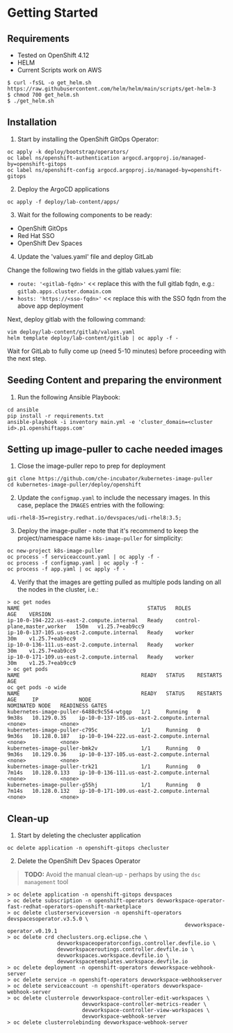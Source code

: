 # Getting Started

## Requirements
* Tested on OpenShift 4.12
* HELM 
* Current Scripts work on AWS 
```
$ curl -fsSL -o get_helm.sh https://raw.githubusercontent.com/helm/helm/main/scripts/get-helm-3
$ chmod 700 get_helm.sh
$ ./get_helm.sh
```

## Installation

1. Start by installing the OpenShift GitOps Operator:

``` 
oc apply -k deploy/bootstrap/operators/
oc label ns/openshift-authentication argocd.argoproj.io/managed-by=openshift-gitops
oc label ns/openshift-config argocd.argoproj.io/managed-by=openshift-gitops
```

2. Deploy the ArgoCD applications

```
oc apply -f deploy/lab-content/apps/
```

3. Wait for the following components to be ready:
  - OpenShift GitOps
  - Red Hat SSO
  - OpenShift Dev Spaces

4. Update the 'values.yaml' file and deploy GitLab

Change the following two fields in the gitlab values.yaml file:
  - `route: '<gitlab-fqdn>'` << replace this with the full gitlab fqdn, e.g.: `gitlab.apps.cluster.domain.com`
  - `hosts: 'https://<sso-fqdn>'` << replace this with the SSO fqdn from the above app deployment

Next, deploy gitlab with the following command:

```
vim deploy/lab-content/gitlab/values.yaml
helm template deploy/lab-content/gitlab | oc apply -f -
```

Wait for GitLab to fully come up (need 5-10 minutes) before proceeding with the next step.


## Seeding Content and preparing the environment

1. Run the following Ansible Playbook:

```
cd ansible
pip install -r requirements.txt
ansible-playbook -i inventory main.yml -e 'cluster_domain=<cluster id>.p1.openshiftapps.com'
```

## Setting up image-puller to cache needed images

1. Close the image-puller repo to prep for deployment

```
git clone https://github.com/che-incubator/kubernetes-image-puller
cd kubernetes-image-puller/deploy/openshift
```

2. Update the `configmap.yaml` to include the necessary images. In this case, peplace the `IMAGES` entries with the following:

```
udi-rhel8-35=registry.redhat.io/devspaces/udi-rhel8:3.5;
```

3. Deploy the image-puller - note that it's recommend to keep the project/namespace name `k8s-image-puller` for simplicity:

```
oc new-project k8s-image-puller
oc process -f serviceaccount.yaml | oc apply -f -
oc process -f configmap.yaml | oc apply -f -
oc process -f app.yaml | oc apply -f -
```

4. Verify that the images are getting pulled as multiple pods landing on all the nodes in the cluster, i.e.:

```
> oc get nodes
NAME                                         STATUS   ROLES                         AGE    VERSION
ip-10-0-194-222.us-east-2.compute.internal   Ready    control-plane,master,worker   150m   v1.25.7+eab9cc9
ip-10-0-137-105.us-east-2.compute.internal   Ready    worker                        30m    v1.25.7+eab9cc9
ip-10-0-136-111.us-east-2.compute.internal   Ready    worker                        30m    v1.25.7+eab9cc9
ip-10-0-171-109.us-east-2.compute.internal   Ready    worker                        30m    v1.25.7+eab9cc9
> oc get pods
NAME                                       READY   STATUS    RESTARTS       AGE
oc get pods -o wide
NAME                                       READY   STATUS    RESTARTS    AGE     IP             NODE                                         NOMINATED NODE   READINESS GATES
kubernetes-image-puller-6488c9c554-wtgqp   1/1     Running   0           9m38s   10.129.0.35    ip-10-0-137-105.us-east-2.compute.internal   <none>           <none>
kubernetes-image-puller-c795c              1/1     Running   0           9m36s   10.128.0.187   ip-10-0-194-222.us-east-2.compute.internal   <none>           <none>
kubernetes-image-puller-bmk2v              1/1     Running   0           9m36s   10.129.0.36    ip-10-0-137-105.us-east-2.compute.internal   <none>           <none>
kubernetes-image-puller-trk21              1/1     Running   0           7m14s   10.128.0.133   ip-10-0-136-111.us-east-2.compute.internal   <none>           <none>
kubernetes-image-puller-g55hj              1/1     Running   0           7m14s   10.128.0.132   ip-10-0-171-109.us-east-2.compute.internal   <none>           <none>
```


## Clean-up

1. Start by deleting the checluster application

```
oc delete application -n openshift-gitops checluster
```

2. Delete the OpenShift Dev Spaces Operator

> **TODO:** Avoid the manual clean-up - perhaps by using the `dsc management` tool

```
> oc delete application -n openshift-gitops devspaces
> oc delete subscription -n openshift-operators devworkspace-operator-fast-redhat-operators-openshift-marketplace
> oc delete clusterserviceversion -n openshift-operators devspacesoperator.v3.5.0 \
                                                         devworkspace-operator.v0.19.1
> oc delete crd checlusters.org.eclipse.che \
                devworkspaceoperatorconfigs.controller.devfile.io \
                devworkspaceroutings.controller.devfile.io \
                devworkspaces.workspace.devfile.io \
                devworkspacetemplates.workspace.devfile.io
> oc delete deployment -n openshift-operators devworkspace-webhook-server
> oc delete service -n openshift-operators devworkspace-webhookserver
> oc delete serviceaccount -n openshift-operators devworkspace-webhook-server
> oc delete clusterrole devworkspace-controller-edit-workspaces \
                        devworkspace-controller-metrics-reader \
                        devworkspace-controller-view-workspaces \
                        devworkspace-webhook-server
> oc delete clusterrolebinding devworkspace-webhook-server
```
